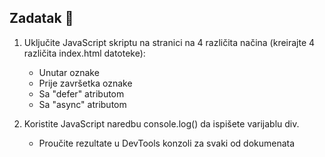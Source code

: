 ## Zadatak 📝

1. Uključite JavaScript skriptu na stranici na 4 različita načina (kreirajte 4 različita index.html datoteke):
    - Unutar <head> oznake
    - Prije završetka <body> oznake 
    - Sa "defer" atributom
    - Sa "async" atributom

2. Koristite JavaScript naredbu console.log() da ispišete varijablu div. 
    - Proučite rezultate u DevTools konzoli za svaki od dokumenata
